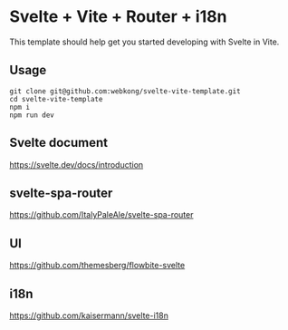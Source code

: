 # Svelte + Vite + Router + i18n

This template should help get you started developing with Svelte in Vite.

## Usage

```shell
git clone git@github.com:webkong/svelte-vite-template.git
cd svelte-vite-template
npm i
npm run dev
```

## Svelte document

<https://svelte.dev/docs/introduction>

## svelte-spa-router

<https://github.com/ItalyPaleAle/svelte-spa-router>

## UI

<https://github.com/themesberg/flowbite-svelte>

## i18n

<https://github.com/kaisermann/svelte-i18n>
